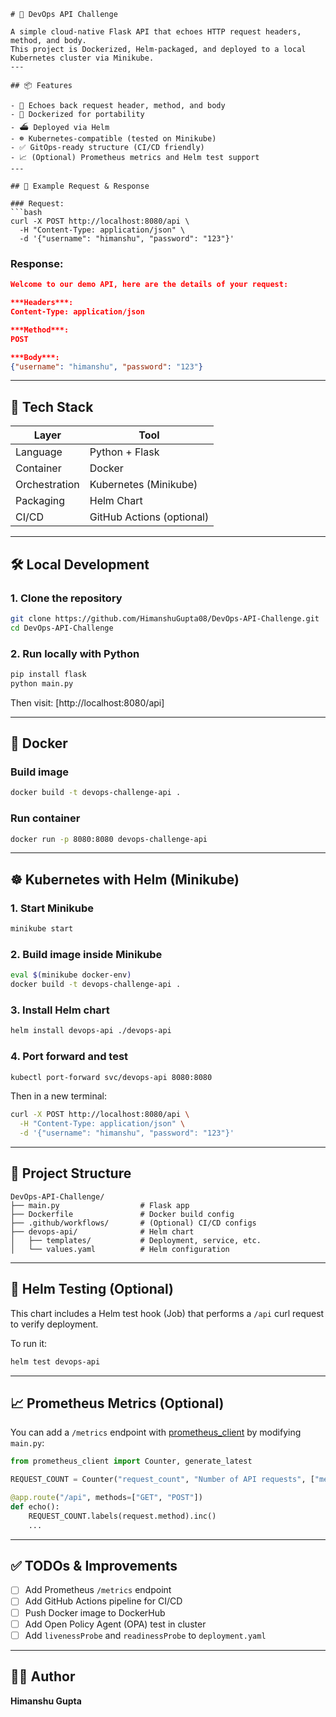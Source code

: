````
# 🚀 DevOps API Challenge

A simple cloud-native Flask API that echoes HTTP request headers, method, and body.  
This project is Dockerized, Helm-packaged, and deployed to a local Kubernetes cluster via Minikube.
---

## 📦 Features

- 🔁 Echoes back request header, method, and body
- 🐳 Dockerized for portability
- ⛴️ Deployed via Helm
- ☸️ Kubernetes-compatible (tested on Minikube)
- ✅ GitOps-ready structure (CI/CD friendly)
- 📈 (Optional) Prometheus metrics and Helm test support
---

## 🧪 Example Request & Response

### Request:
```bash
curl -X POST http://localhost:8080/api \
  -H "Content-Type: application/json" \
  -d '{"username": "himanshu", "password": "123"}'
````

### Response:

```json
Welcome to our demo API, here are the details of your request:

***Headers***:
Content-Type: application/json

***Method***:
POST

***Body***:
{"username": "himanshu", "password": "123"}
```

---

## 🧰 Tech Stack

| Layer         | Tool                      |
| ------------- | ------------------------- |
| Language      | Python + Flask            |
| Container     | Docker                    |
| Orchestration | Kubernetes (Minikube)     |
| Packaging     | Helm Chart                |
| CI/CD         | GitHub Actions (optional) |

---

## 🛠️ Local Development

### 1. Clone the repository

```bash
git clone https://github.com/HimanshuGupta08/DevOps-API-Challenge.git
cd DevOps-API-Challenge
```

### 2. Run locally with Python

```bash
pip install flask
python main.py
```

Then visit: [http://localhost:8080/api]

---

## 🐳 Docker

### Build image

```bash
docker build -t devops-challenge-api .
```

### Run container

```bash
docker run -p 8080:8080 devops-challenge-api
```

---

## ☸️ Kubernetes with Helm (Minikube)

### 1. Start Minikube

```bash
minikube start
```

### 2. Build image inside Minikube

```bash
eval $(minikube docker-env)
docker build -t devops-challenge-api .
```

### 3. Install Helm chart

```bash
helm install devops-api ./devops-api
```

### 4. Port forward and test

```bash
kubectl port-forward svc/devops-api 8080:8080
```

Then in a new terminal:

```bash
curl -X POST http://localhost:8080/api \
  -H "Content-Type: application/json" \
  -d '{"username": "himanshu", "password": "123"}'
```

---

## 📁 Project Structure

```
DevOps-API-Challenge/
├── main.py                  # Flask app
├── Dockerfile               # Docker build config
├── .github/workflows/       # (Optional) CI/CD configs
├── devops-api/              # Helm chart
│   ├── templates/           # Deployment, service, etc.
│   └── values.yaml          # Helm configuration
```
---

## 🧪 Helm Testing (Optional)

This chart includes a Helm test hook (Job) that performs a `/api` curl request to verify deployment.

To run it:

```bash
helm test devops-api
```

---

## 📈 Prometheus Metrics (Optional)

You can add a `/metrics` endpoint with [prometheus\_client](https://github.com/prometheus/client_python) by modifying `main.py`:

```python
from prometheus_client import Counter, generate_latest

REQUEST_COUNT = Counter("request_count", "Number of API requests", ["method"])

@app.route("/api", methods=["GET", "POST"])
def echo():
    REQUEST_COUNT.labels(request.method).inc()
    ...
```

---

## ✅ TODOs & Improvements

* [ ] Add Prometheus `/metrics` endpoint
* [ ] Add GitHub Actions pipeline for CI/CD
* [ ] Push Docker image to DockerHub
* [ ] Add Open Policy Agent (OPA) test in cluster
* [ ] Add `livenessProbe` and `readinessProbe` to `deployment.yaml`
---

## 👨‍💻 Author

**Himanshu Gupta**
